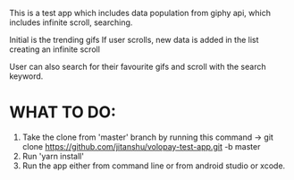 This is a test app which includes data population from giphy api, which includes infinite scroll, searching.

Initial is the trending gifs
If user scrolls, new data is added in the list creating an infinite scroll

User can also search for their favourite gifs and scroll with the search keyword.

# WHAT TO DO:
1. Take the clone from 'master' branch by running this command
  -> git clone https://github.com/jitanshu/volopay-test-app.git -b master
2. Run 'yarn install'
3. Run the app either from command line or from android studio or xcode.
